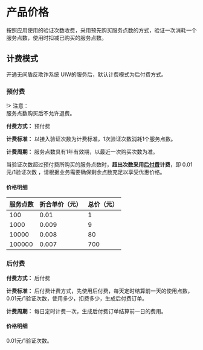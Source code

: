 

# 产品价格

按照应用使用的验证次数收费，采用预先购买服务点数的方式，验证一次消耗一个服务点数，使用时扣减已购买的服务点数。

## 计费模式

开通无间盾反欺诈系统 UIW的服务后，默认计费模式为后付费方式。

### 预付费

!> 注意：  
服务点数购买后不允许退费。

**付费方式：** 预付费

**计费标准：** 以接入验证次数为计费标准，1次验证次数消耗1个服务点数。

**计费周期：** 服务点数具有1年有效期，以最近一次购买次数为准。

当验证次数超过预付费所购买的服务点数时，**超出次数采用[后付费](#后付费)计费**，即 0.01元/1验证次数 ，请根据业务需要确保剩余点数充足以享受优惠价格。

#### 价格明细

| 服务点数  | 折合单价（元） | 总价（元） |
| --- | --- | --- |
| 100  | 0.01 | 1   |
| 1000 | 0.009 | 9  |
| 10000 | 0.008 | 80 |
| 100000 | 0.007 | 700 |

### 后付费

**付费方式：** 后付费

**计费标准：** 后付费计费方式，先使用后付费，每天定时结算前一天的使用点数，0.01元/1验证次数，使用多少，扣费多少，生成后付费订单。

**计费周期：** 每日定时计费一次，生成后付费订单结算前一日的费用。

#### 价格明细

0.01元/1验证次数。

